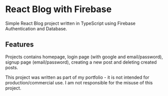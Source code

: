 # React Blog with Firebase

Simple React Blog project written in TypeScript using Firebase Authentication and Database.

## Features

Projects contains homepage, login page (with google and email/password), signup page (email/password), creating a new post and deleting created posts.

This project was written as part of my portfolio - it is not intended for production/commercial use. I am not responsible for the misuse of this project.
